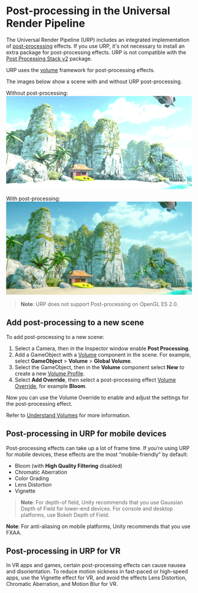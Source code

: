 # Post-processing in the Universal Render Pipeline

The Universal Render Pipeline (URP) includes an integrated implementation of [post-processing](https://docs.unity3d.com/Manual/PostProcessingOverview.html) effects. If you use URP, it's not necessary to install an extra package for post-processing effects. URP is not compatible with the [Post&nbsp;Processing&nbsp;Stack&nbsp;v2](https://docs.unity3d.com/Packages/com.unity.postprocessing@latest/index.html) package.

URP uses the [volume](Volumes.md) framework for post-processing effects.

The images below show a scene with and without URP post-processing.

Without post-processing:<br/>
![](Images/AssetShots/Beauty/SceneWithoutPost.png)

With post-processing:<br/>
![](Images/AssetShots/Beauty/SceneWithPost.png)

> **Note**: URP does not support Post-processing on OpenGL&nbsp;ES&nbsp;2.0.

## <a name="post-proc-how-to"></a>Add post-processing to a new scene

To add post-processing to a new scene:

1. Select a Camera, then in the Inspector window enable **Post Processing**.
2. Add a GameObject with a [Volume](Volumes.md) component in the scene. For example, select **GameObject** > **Volume** > **Global Volume**.
3. Select the GameObject, then in the **Volume** component select **New** to create a new [Volume Profile](Volume-Profile.md).
4. Select **Add Override**, then select a post-processing effect [Volume Override](VolumeOverrides.md), for example **Bloom**.

Now you can use the Volume Override to enable and adjust the settings for the post-processing effect. 

Refer to [Understand Volumes](Volumes.md) for more information.

## Post-processing in URP for mobile devices

Post-processing effects can take up a lot of frame time. If you’re using URP for mobile devices, these effects are the most “mobile-friendly” by default:

* Bloom (with **High Quality Filtering** disabled)
* Chromatic Aberration
* Color Grading
* Lens Distortion
* Vignette

> **Note**: For depth-of field, Unity recommends that you use Gaussian Depth of Field for lower-end devices. For console and desktop platforms, use Bokeh Depth of Field.

**Note**: For anti-aliasing on mobile platforms, Unity recommends that you use FXAA.

## Post-processing in URP for VR

In VR apps and games, certain post-processing effects can cause nausea and disorientation. To reduce motion sickness in fast-paced or high-speed apps, use the Vignette effect for VR, and avoid the effects Lens Distortion, Chromatic Aberration, and Motion Blur for VR.
